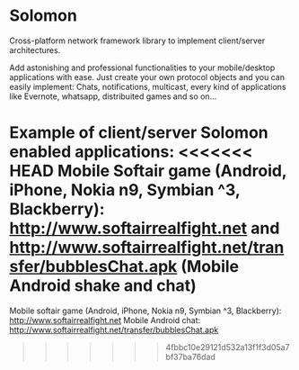 Solomon
=======

Cross-platform network framework library to implement client/server architectures.

Add astonishing and professional functionalities to your mobile/desktop applications with ease.
Just create your own protocol objects and you can easily implement:
Chats, notifications, multicast, every kind of applications like Evernote, whatsapp, distribuited games and so on...

Example of client/server Solomon enabled applications:
<<<<<<< HEAD
Mobile Softair game (Android, iPhone, Nokia n9, Symbian ^3, Blackberry): http://www.softairrealfight.net
and http://www.softairrealfight.net/transfer/bubblesChat.apk (Mobile Android shake and chat)
=======
Mobile softair game (Android, iPhone, Nokia n9, Symbian ^3, Blackberry): http://www.softairrealfight.net
Mobile Android chat: http://www.softairrealfight.net/transfer/bubblesChat.apk
>>>>>>> 4fbbc10e29121d532a13f1f3d05a7bf37ba76dad



